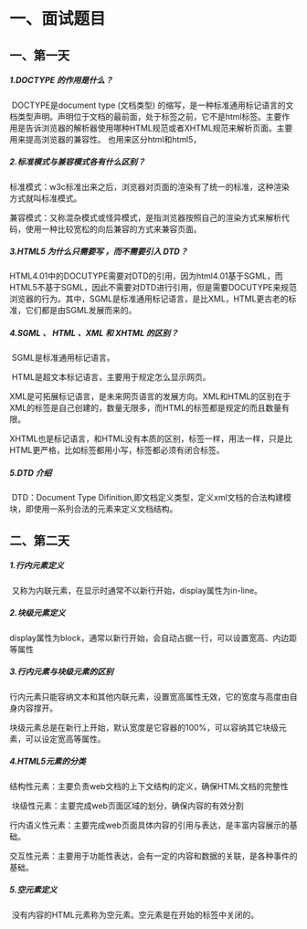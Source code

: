 # 一、面试题目

## 一、第一天

##### 1.DOCTYPE 的作用是什么？

​	 DOCTYPE是document type (文档类型) 的缩写，是一种标准通用标记语言的文档类型声明。<!DOCTYPE >声明位于文档的最前面，处于标签之前，它不是html标签。主要作用是告诉浏览器的解析器使用哪种HTML规范或者XHTML规范来解析页面。主要用来提高浏览器的兼容性。 也用来区分html和html5，	

##### 2.标准模式与兼容模式各有什么区别？

​		标准模式：w3c标准出来之后，浏览器对页面的渲染有了统一的标准，这种渲染方式就叫标准模式。

​		兼容模式：又称混杂模式或怪异模式，是指浏览器按照自己的渲染方式来解析代码，使用一种比较宽松的向后兼容的方式来兼容页面。

##### 3.HTML5 为什么只需要写 <!DOCTYPE HTML>，而不需要引入 DTD？

​		HTML4.01中的DOCUTYPE需要对DTD的引用，因为html4.01基于SGML，而HTML5不基于SGML，因此不需要对DTD进行引用，但是需要DOCUTYPE来规范浏览器的行为。其中，SGML是标准通用标记语言，是比XML，HTML更古老的标准，它们都是由SGML发展而来的。

##### 4.SGML 、 HTML 、XML 和 XHTML 的区别？

​	SGML是标准通用标记语言。

​	HTML是超文本标记语言，主要用于规定怎么显示网页。

​	XML是可拓展标记语言，是未来网页语言的发展方向。XML和HTML的区别在于XML的标签是自己创建的，数量无限多，而HTML的标签都是规定的而且数量有限。

​	XHTML也是标记语言，和HTML没有本质的区别，标签一样，用法一样，只是比HTML更严格，比如标签都用小写，标签都必须有闭合标签。

##### 5.DTD 介绍

​		DTD：Document Type Difinition,即文档定义类型，定义xml文档的合法构建模块，即使用一系列合法的元素来定义文档结构。



## 二、第二天

##### 1.行内元素定义

​		又称为内联元素，在显示时通常不以新行开始，display属性为in-line。

##### 2.块级元素定义

​		display属性为block，通常以新行开始，会自动占据一行，可以设置宽高、内边距等属性

##### 3.行内元素与块级元素的区别

​	 行内元素只能容纳文本和其他内联元素，设置宽高属性无效，它的宽度与高度由自身内容撑开。

​	 块级元素总是在新行上开始，默认宽度是它容器的100%，可以容纳其它块级元素，可以设定宽高等属性。

##### 4.HTML5元素的分类

​	结构性元素：主要负责web文档的上下文结构的定义，确保HTML文档的完整性

​	块级性元素：主要完成web页面区域的划分，确保内容的有效分割

​	行内语义性元素：主要完成web页面具体内容的引用与表达，是丰富内容展示的基础。

​	交互性元素：主要用于功能性表达，会有一定的内容和数据的关联，是各种事件的基础。

##### 5.空元素定义

​	 没有内容的HTML元素称为空元素。空元素是在开始的标签中关闭的。